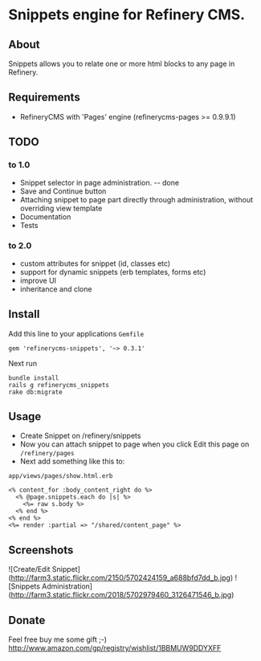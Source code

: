 # Snippets engine for Refinery CMS.

## About

Snippets allows you to relate one or more html blocks to any page in Refinery.

## Requirements

* RefineryCMS with 'Pages' engine (refinerycms-pages >= 0.9.9.1)

## TODO

### to 1.0
* Snippet selector in page administration. -- done
* Save and Continue button 
* Attaching snippet to page part directly through administration, without overriding view template
* Documentation
* Tests 

### to 2.0
* custom attributes for snippet (id, classes etc)
* support for dynamic snippets (erb templates, forms etc)
* improve UI 
* inheritance and clone 

## Install

Add this line to your applications `Gemfile`

    gem 'refinerycms-snippets', '~> 0.3.1'

Next run

    bundle install
    rails g refinerycms_snippets
    rake db:migrate

## Usage

* Create Snippet on /refinery/snippets
* Now you can attach snippet to page when you click Edit this page on `/refinery/pages`
* Next add something like this to: 

`app/views/pages/show.html.erb`

	<% content_for :body_content_right do %>
	  <% @page.snippets.each do |s| %>
	    <%= raw s.body %>
	  <% end %>
	<% end %>
	<%= render :partial => "/shared/content_page" %>

## Screenshots

![Create/Edit Snippet] (http://farm3.static.flickr.com/2150/5702424159_a688bfd7dd_b.jpg)
![Snippets Administration] (http://farm3.static.flickr.com/2018/5702979460_3126471546_b.jpg)

## Donate

Feel free buy me some gift ;-)
http://www.amazon.com/gp/registry/wishlist/1BBMUW9DDYXFF
